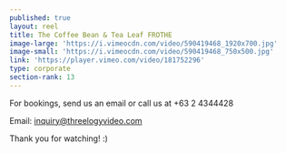 ```yaml
---
published: true
layout: reel
title: The Coffee Bean & Tea Leaf FROTHE
image-large: 'https://i.vimeocdn.com/video/590419468_1920x700.jpg'
image-small: 'https://i.vimeocdn.com/video/590419468_750x500.jpg'
link: 'https://player.vimeo.com/video/181752296'
type: corporate
section-rank: 13
---
```

For bookings, send us an email or call us at +63 2 4344428

Email: inquiry@threelogyvideo.com

Thank you for watching! :)